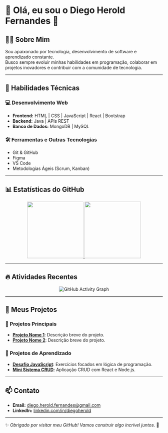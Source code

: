 # 👋 Olá, eu sou o **Diego Herold Fernandes** 🚀  

## 🧑‍💻 Sobre Mim  
Sou apaixonado por tecnologia, desenvolvimento de software e aprendizado constante.  
Busco sempre evoluir minhas habilidades em programação, colaborar em projetos inovadores e contribuir com a comunidade de tecnologia.  

---

## 🚀 **Habilidades Técnicas**

### 💻 **Desenvolvimento Web**  
- **Frontend:** HTML | CSS | JavaScript | React | Bootstrap  
- **Backend:** Java | APIs REST  
- **Banco de Dados:** MongoDB | MySQL  

### 🛠️ **Ferramentas e Outras Tecnologias**  
- Git & GitHub  
- Figma  
- VS Code  
- Metodologias Ágeis (Scrum, Kanban)  

---

## 📊 **Estatísticas do GitHub**  

<div align="center">
  <a href="https://github.com/DiegoHerold">
    <img height="180em" src="https://github-readme-stats.vercel.app/api?username=DiegoHerold&show_icons=true&theme=dracula&include_all_commits=true&count_private=true"/>
    <img height="180em" src="https://github-readme-stats.vercel.app/api/top-langs/?username=DiegoHerold&layout=compact&langs_count=7&theme=dracula"/>
  </a>
</div>  

---

## 🔥 **Atividades Recentes**  

<!-- GitHub Activity Graph -->
<p align="center">
  <img src="https://github-readme-activity-graph.vercel.app/graph?username=DiegoHerold&theme=dracula" alt="GitHub Activity Graph">
</p>

---

## 🎯 **Meus Projetos**  

### 🚀 Projetos Principais  
- [**Projeto Nome 1**](link-do-projeto): Descrição breve do projeto.  
- [**Projeto Nome 2**](link-do-projeto): Descrição breve do projeto.  

### 🧩 Projetos de Aprendizado  
- [**Desafio JavaScript**](link): Exercícios focados em lógica de programação.  
- [**Mini Sistema CRUD**](link): Aplicação CRUD com React e Node.js.

---

## 📫 **Contato**  
- **Email:** [diego.herold.fernandes@gmail.com](mailto:diego.herold.fernandes@gmail.com)  
- **LinkedIn:** [linkedin.com/in/diegoherold](www.linkedin.com/in/diegoherold)  

---

✨ *Obrigado por visitar meu GitHub! Vamos construir algo incrível juntos.* 🚀

